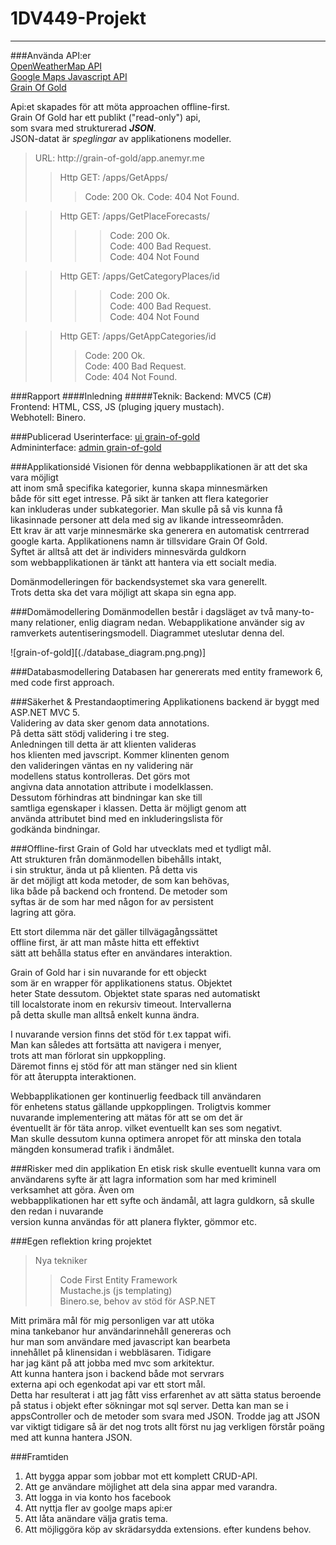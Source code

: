 # 1DV449-Projekt
---
###Använda API:er		
[OpenWeatherMap API](http://openweathermap.org/)		
[Google Maps Javascript API](https://developers.google.com/maps/documentation/javascript/tutorial/)		
[Grain Of Gold](https://grain-of-gold.anemyr.me)        	

Api:et skapades för att möta approachen offline-first.           
Grain Of Gold har ett publikt ("read-only") api,       
som svara med strukturerad ***JSON***.		
JSON-datat är *speglingar* av applikationens modeller.		

>URL: http://grain-of-gold/app.anemyr.me		
>>Http GET: /apps/GetApps/
>>>Code: 200 Ok.
>>>Code: 404 Not Found.     

>>Http GET: /apps/GetPlaceForecasts/                        
>>>>Code: 200 Ok.       
>>>>Code: 400 Bad Request.      
>>>>Code: 404 Not Found     
	
>>Http GET: /apps/GetCategoryPlaces/id      
>>>>Code: 200 Ok.       
>>>>Code: 400 Bad Request.      
>>>>Code: 404 Not Found     
		
>>Http GET: /apps/GetAppCategories/id       		
>>>Code: 200 Ok.        
>>>Code: 400 Bad Request.       
>>>Code: 404 Not Found.     

###Rapport
####Inledning 
#####Teknik:
Backend: MVC5 (C#)      
Frontend: HTML, CSS, JS (pluging jquery mustach).       
Webhotell: Binero.      

###Publicerad
Userinterface:  [ui    grain-of-gold](http://grain-of-gold.anemyr.me/ui)        
Admininterface: [admin grain-of-gold](http://grain-of-gold.anemyr.me)

###Applikationsidé
Visionen för denna webbapplikationen är att det ska vara möjligt		
att inom små specifika kategorier, kunna skapa minnesmärken		
både för sitt eget intresse. På sikt är tanken att flera kategorier     
kan inkluderas under subkategorier. Man skulle på så vis kunna få       
likasinnade personer att dela med sig av likande intresseområden.       
Ett krav är att varje minnesmärke ska generera en automatisk centrrerad     
google karta. Applikationens namn är tillsvidare Grain Of Gold.     
Syftet är alltså att det är individers minnesvärda guldkorn     
som webbapplikationen är tänkt att hantera via ett socialt media.        
      
Domänmodelleringen för backendsystemet ska vara generellt.      
Trots detta ska det vara möjligt att skapa sin egna app.        

###Domämodellering
Domänmodellen består i dagsläget av två many-to-many relationer,
enlig diagram nedan. Webapplikatione använder sig av ramverkets
autentiseringsmodell. Diagrammet uteslutar denna del.

![grain-of-gold][(./database_diagram.png.png)]

###Databasmodellering
Databasen har genererats med entity framework 6,		
med code first approach.

###Säkerhet & Prestandaoptimering
Applikationens backend är byggt med ASP.NET MVC 5.                   
Validering av data sker genom data annotations.          
På detta sätt stödj validering i tre steg.            
Anledningen till detta är att klienten valideras                    
hos klienten med javscript. Kommer klinenten genom            
den valideringen väntas en ny validering när        
modellens status kontrolleras. Det görs mot      
angivna data annotation attribute i modelklassen.       
Dessutom förhindras att bindningar kan ske till          
samtliga egenskaper i klassen. Detta är möjligt genom att              
använda attributet bind med en inkluderingslista för         
godkända bindningar.

###Offline-first
Grain of Gold har utvecklats med et tydligt mål.        
Att strukturen från domänmodellen bibehålls intakt,     
i sin struktur, ända ut på klienten. På detta vis                       
är det möjligt att koda metoder, de som kan behövas,        
lika både på backend och frontend. De metoder som       
syftas är de som har med någon for av persistent     
lagring att göra.        

Ett stort dilemma när det gäller tillvägagångssättet         
offline first, är att man måste hitta ett effektivt     
sätt att behålla status efter en användares interaktion.        

Grain of Gold har i sin nuvarande for ett objeckt       
som är en wrapper för applikationens status. Objektet                       
heter State dessutom. Objektet state sparas ned automatiskt     
till localstorate inom en rekursiv timeout. Intervallerna       
på detta skulle man alltså enkelt kunna ändra.

I nuvarande version finns det stöd för t.ex tappat wifi.                
Man kan således att fortsätta att navigera i menyer,              
trots att man förlorat sin uppkoppling.     
Däremot finns ej stöd för att man stänger ned sin klient        
för att återuppta interaktionen.      

Webbapplikationen ger kontinuerlig feedback till användaren              
för enhetens status gällande uppkopplingen. Troligtvis kommer      
nuvarande implementering att mätas för att se om det är     
éventuellt är för täta anrop. vilket eventuellt kan ses som negativt.              
Man skulle dessutom kunna optimera anropet för att minska
den totala mängden konsumerad trafik i ändmålet.      

###Risker med din applikation
En etisk risk skulle eventuellt kunna vara om       
användarens syfte är att lagra information som
har med kriminell verksamhet att göra. Även om      
webbapplikationen har ett syfte och ändamål,
att lagra guldkorn, så skulle den redan i nuvarande     
version kunna användas för att planera flykter, gömmor etc.

###Egen reflektion kring projektet

>Nya tekniker     
>>Code First Entity Framework       
>>Mustache.js (js templating)       
>>Binero.se, behov av stöd för ASP.NET      

Mitt primära mål för mig personligen var att utöka      
mina tankebanor hur användarinnehåll genereras och      
hur man som användare med javascript kan bearbeta       
innehållet på klinensidan i webbläsaren. Tidigare       
har jag känt på att jobba med mvc som arkitektur.       
Att kunna hantera json i backend både mot servrars      
externa api och egenkodat api var ett stort mål.        
Detta har resulterat i att jag fått viss erfarenhet
av att sätta status beroende på status i objekt
efter sökningar mot sql server. Detta kan man
se i appsController och de metoder som svara
med JSON. Trodde jag att JSON var viktigt tidigare
så är det nog trots allt först nu jag verkligen 
förstår poäng med att kunna hantera JSON.

###Framtiden
1. Att bygga appar som jobbar mot ett komplett CRUD-API.
2. Att ge användare möjlighet att dela sina appar med varandra.
3. Att logga in via konto hos facebook
4. Att nyttja fler av goolge maps api:er
5. Att låta anändare välja gratis tema.
6. Att möjliggöra köp av skrädarsydda extensions. efter kundens behov.



